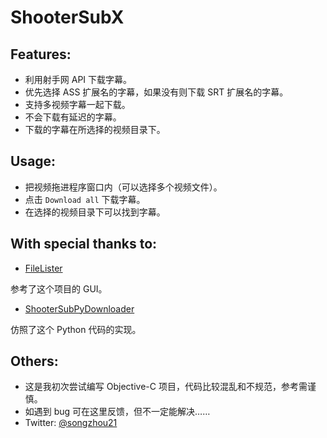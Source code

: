 ShooterSubX
===========
## Features:

- 利用射手网 API 下载字幕。
- 优先选择 ASS 扩展名的字幕，如果没有则下载 SRT 扩展名的字幕。
- 支持多视频字幕一起下载。
- 不会下载有延迟的字幕。
- 下载的字幕在所选择的视频目录下。

## Usage:

- 把视频拖进程序窗口内（可以选择多个视频文件）。
- 点击 `Download all` 下载字幕。
- 在选择的视频目录下可以找到字幕。

## With special thanks to:   

- [FileLister](https://github.com/dwkns/FileLister) 
  
参考了这个项目的 GUI。
- [ShooterSubPyDownloader](https://github.com/magic282/ShooterSubPyDownloader) 
  
仿照了这个 Python 代码的实现。
  
## Others: 

- 这是我初次尝试编写 Objective-C 项目，代码比较混乱和不规范，参考需谨慎。
- 如遇到 bug 可在这里反馈，但不一定能解决……
- Twitter: [@songzhou21](https://twitter.com/songzhou21)

